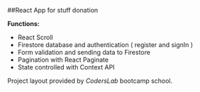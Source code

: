 ##React App for stuff donation 

**Functions:**

* React Scroll
* Firestore database and authentication ( register and signIn )
* Form validation and sending data to Firestore
* Pagination with React Paginate
* State controlled with Context API

Project layout provided by *CodersLab* bootcamp school.

